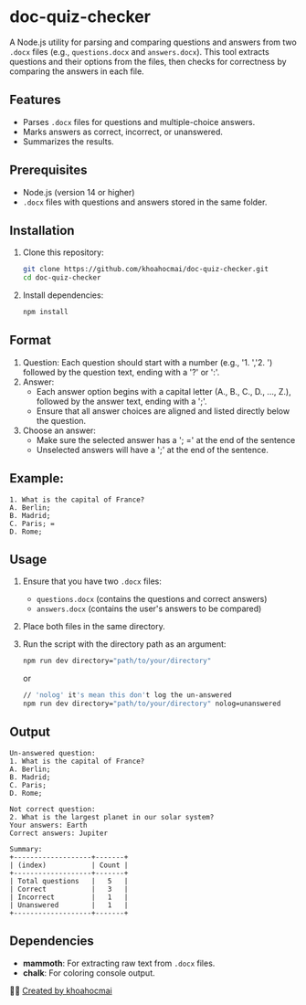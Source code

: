 # doc-quiz-checker

A Node.js utility for parsing and comparing questions and answers from two `.docx` files (e.g., `questions.docx` and `answers.docx`). This tool extracts questions and their options from the files, then checks for correctness by comparing the answers in each file.

## Features

- Parses `.docx` files for questions and multiple-choice answers.
- Marks answers as correct, incorrect, or unanswered.
- Summarizes the results.

## Prerequisites

- Node.js (version 14 or higher)
- `.docx` files with questions and answers stored in the same folder.

## Installation

1. Clone this repository:

   ```bash
   git clone https://github.com/khoahocmai/doc-quiz-checker.git
   cd doc-quiz-checker
   ```

2. Install dependencies:
   ```bash
   npm install
   ```

## Format

1. Question: Each question should start with a number (e.g., '1. ','2. ') followed by the question text, ending with a '?' or ':'.
2. Answer:
   - Each answer option begins with a capital letter (A., B., C., D., ..., Z.), followed by the answer text, ending with a ';'.
   - Ensure that all answer choices are aligned and listed directly below the question.
3. Choose an answer:
   - Make sure the selected answer has a '; =' at the end of the sentence
   - Unselected answers will have a ';' at the end of the sentence.

## Example:

```vbnet
1. What is the capital of France?
A. Berlin;
B. Madrid;
C. Paris; =
D. Rome;
```

## Usage

1. Ensure that you have two `.docx` files:

   - `questions.docx` (contains the questions and correct answers)
   - `answers.docx` (contains the user's answers to be compared)

2. Place both files in the same directory.

3. Run the script with the directory path as an argument:
   ```bash
   npm run dev directory="path/to/your/directory"
   ```
   or
   ```bash
   // 'nolog' it's mean this don't log the un-answered
   npm run dev directory="path/to/your/directory" nolog=unanswered
   ```

## Output

```vbnet
Un-answered question:
1. What is the capital of France?
A. Berlin;
B. Madrid;
C. Paris;
D. Rome;

Not correct question:
2. What is the largest planet in our solar system?
Your answers: Earth
Correct answers: Jupiter

Summary:
+-------------------+-------+
| (index)           | Count |
+-------------------+-------+
| Total questions   |   5   |
| Correct           |   3   |
| Incorrect         |   1   |
| Unanswered        |   1   |
+-------------------+-------+
```

## Dependencies

- **mammoth**: For extracting raw text from `.docx` files.
- **chalk**: For coloring console output.

👨‍💻 [Created by khoahocmai](https://github.com/khoahocmai)
